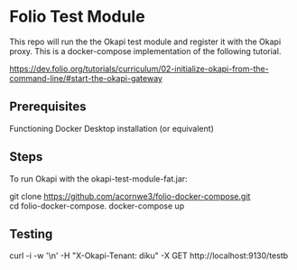 # Folio Test Module 

This repo will run the the Okapi test module and register it with the Okapi proxy. This is a docker-compose implementation of the following tutorial.

https://dev.folio.org/tutorials/curriculum/02-initialize-okapi-from-the-command-line/#start-the-okapi-gateway

## Prerequisites

Functioning Docker Desktop installation (or equivalent)

## Steps

To run Okapi with the okapi-test-module-fat.jar:

git clone https://github.com/acornwe3/folio-docker-compose.git  
cd folio-docker-compose. 
docker-compose up

## Testing 

curl -i -w '\n'  -H "X-Okapi-Tenant: diku"  -X GET http://localhost:9130/testb

